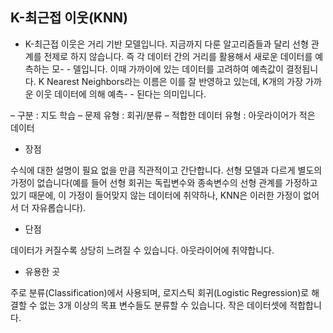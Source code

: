 ## K-최근접 이웃(KNN)
- K-최근접 이웃은 거리 기반 모델입니다. 지금까지 다룬 알고리즘들과 달리 선형 관계를 전제로 하지 않습니다. 즉 각 데이터 간의 거리를 활용해서 새로운 데이터를 예측하는 모-  - 델입니다. 이때 가까이에 있는 데이터를 고려하여 예측값이 결정됩니다. K Nearest Neighbors라는 이름은 이를 잘 반영하고 있는데, K개의 가장 가까운 이웃 데이터에 의해 예측-  - 된다는 의미입니다.

– 구분 : 지도 학습
– 문제 유형 : 회귀/분류
– 적합한 데이터 유형 : 아웃라이어가 적은 데이터

- 장점

수식에 대한 설명이 필요 없을 만큼 직관적이고 간단합니다.
선형 모델과 다르게 별도의 가정이 없습니다(예를 들어 선형 회귀는 독립변수와 종속변수의 선형 관계를 가정하고 있기 때문에, 이 가정이 들어맞지 않는 데이터에 취약하나, KNN은 이러한 가정이 없어서 더 자유롭습니다).

- 단점

데이터가 커질수록 상당히 느려질 수 있습니다.
아웃라이어에 취약합니다.

- 유용한 곳

주로 분류(Classification)에서 사용되며, 로지스틱 회귀(Logistic Regression)로 해결할 수 없는 3개 이상의 목표 변수들도 분류할 수 있습니다.
작은 데이터셋에 적합합니다.
